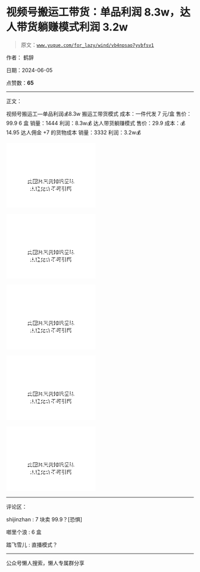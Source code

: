 # 视频号搬运工带货：单品利润 8.3w，达人带货躺赚模式利润 3.2w

> 原文：[`www.yuque.com/for_lazy/wind/vb4npsao7yvbfsv1`](https://www.yuque.com/for_lazy/wind/vb4npsao7yvbfsv1)

作者： 鹤辞

日期：2024-06-05

点赞数：**65**

* * *

正文：

视频号搬运工—单品利润💰8.3w 搬运工带货模式 成本：一件代发 7 元/盒 售价：99.9 6 盒 销量：1444 利润：8.3w💰 达人带货躺赚模式
售价：29.9 成本：💰14.95 达人佣金 +7 的货物成本 销量：3332 利润：3.2w💰

![](img/13fac365275d2abeeaf504751c94274d.png)

![](img/3ea5eacc471f0e5bcebe354be7f3c9ee.png)

![](img/8b4ce5a5edf2512c8427bcf6a60a6eb0.png)

![](img/d5b72a0b1fcfee4c1a2ac97813dc783d.png)

![](img/1d7a5fe6bd6172a99ea9f7a71b91a8e5.png)

* * *

评论区：

shijinzhan : 7 块卖 99.9？[恐惧]

啷里个浪 : 6 盒

踏飞雪儿 : 直播模式？

* * *

公众号懒人搜索，懒人专属群分享